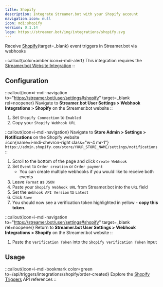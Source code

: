 ```yaml
---
title: Shopify
description: Integrate Streamer.bot with your Shopify account
navigation.icon: null
icon: mdi:shopify
version: 0.1.14
logo: https://streamer.bot/img/integrations/shopify.svg
---
```


Receive [Shopify](https://shopify.com){target=_blank} event triggers in Streamer.bot via webhooks

::callout{color=amber icon=i-mdi-alert}
This integration requires the [Streamer.bot Website Integration](/guide/integrations/streamerbot)
::

## Configuration

::callout{icon=i-mdi-navigation to="https://streamer.bot/user/settings#shopify" target=_blank rel=noopener}
Navigate to **Streamer.bot User Settings > Webhook Integrations > Shopify** on the Streamer.bot website
::

1. Set `Shopify Connection` to `Enabled`
2. Copy your `Shopify Webhook URL`

::callout{icon=i-mdi-navigation}
Navigate to **Store Admin > Settings > Notifications** on the Shopify website<br/>
:icon{name=i-mdi-chevron-right class="w-4 mr-1"} `https://admin.shopify.com/store/YOUR_STORE_NAME/settings/notifications`
::

1. Scroll to the bottom of the page and click `Create Webhook`
2. Set `Event` to `Order creation` or `Order payment`
    - You can create multiple webhooks if you would like to receive both events
3. Leave `Format` as `JSON`
4. Paste your `Shopify Webhook URL` from Streamer.bot into the `URL` field
5. Set the `Webhook API Version` to `Latest`
6. Click `Save`
7. You should now see a verification token highlighted in yellow - **copy this token**.

::callout{icon=i-mdi-navigation to="https://streamer.bot/user/settings#shopify" target=_blank rel=noopener}
Return to **Streamer.bot User Settings > Webhook Integrations > Shopify** on the Streamer.bot website
::

1. Paste the `Verification Token` into the `Shopify Verification Token` input

## Usage
::callout{icon=i-mdi-bookmark color=green to=/api/triggers/integrations/shopify/order-created}
Explore the [Shopify Triggers](/api/triggers/integrations/shopify/order-created) API references
::